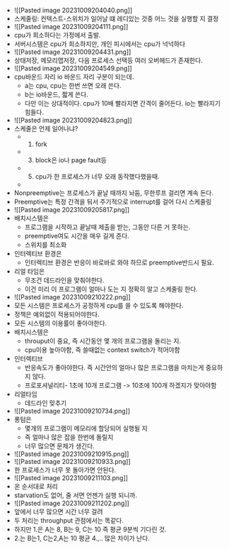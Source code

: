 * ![[Pasted image 20231009204040.png]]
* 스케줄링: 컨텍스트-스위치가 일어날 떄 레디있는 것중 어느 것을 실행할 지 결정
* ![[Pasted image 20231009204111.png]]
* cpu가 희소하다는 가정에서 출발.
* 서버시스템은 cpu가 희소하지만, 개인 피시에서는 cpu가 넉넉하다
* ![[Pasted image 20231009204431.png]]
* 상태저장, 메모리맵저장, 다음 프로세스 선택등 여러 오버헤드가 존재한다.
* ![[Pasted image 20231009204549.png]]
* cpu바운드 자리 io 바운드 자리 구분이 되는데.
	* a는 cpu, cpu는 한번 쓰면 오래 쓴다.
	* b는 io바운드, 짧게 쓴다.
	* 다만 이는 상대적이다. cpu가 10배 빨라지면 간격이 줄어든다. io는 빨라지기 힘들다.
* ![[Pasted image 20231009204823.png]]
* 스케줄은 언제 일어나냐?
	* 1. fork
	* 3. block은 io나 page fault등
	* 5. cpu가 한 프로세스가 너무 오래 동작했다했을때.
	* 
* Nonpreemptive는 프로세스가 끝날 때까지 놔둠, 무한루프 걸리면 계속 돈다.
* Preemptive는 특정 간격을 둬서 주기적으로 interrupt를 걸어 다시 스케줄링
* ![[Pasted image 20231009205817.png]]
* 배치시스템은
	* 프로그램을 시작하고 끝날때 제출을 받는, 그동안 다른 거 못하는.
	* preemptive여도 시간을 매우 길게 준다.
	* 스위치를 최소화
* 인터렉티브 환경은 
	* 인터렉티브 환경은 반응이 바로바로 와야 하므로 preemptive반드시 필요.
* 리얼 타임은
	* 무조건 데드라인을 맞춰야한다.
	* 이건 미리 이 프로그램이 얼마나 도는 지 정확히 알고 스케줄링 한다.
* ![[Pasted image 20231009210222.png]]
* 모든 시스템은 프로세스가 공정하게 cpu를 쓸 수 있도록 해야한다.
* 정책은 예외없이 적용되어야한다.
* 모든 시스템의 이용률이 좋아야한다.
* 배치시스템은
	* throuput이 중요, 즉 시간동안 몇 개의 프로그램을 돌리는 지.
	* cpu이용 높아야함, 즉 쓸때없는 context switch가 적어야함
* 인터렉티브
	* 반응속도가 좋아야한다. 즉 시간안의 얼마나 많은 프로그램을 마치는게 중요하지 않다.
	* 프로포셔널리티- 1초에 10개 프로그램 -> 10초에 100개 하겠지가 맞아야함
* 리얼타임
	* 데드라인 맞추기
* ![[Pasted image 20231009210734.png]]
* 롱텀은
	* 몇개의 프로그램이 메모리에 할당되어 실행될 지
	* 즉 얼마나 많은 잡을 한번에 돌릴지
	* 너무 많으면 문제가 생긴다.
* ![[Pasted image 20231009210915.png]]
* ![[Pasted image 20231009210933.png]]
* 한 프로세스가 너무 못 돌아가면 안된다.
* ![[Pasted image 20231009211103.png]]
* 온 순서대로 처리
* starvation도 없어, 줄 서면 언젠가 실행 되니까.
* ![[Pasted image 20231009211202.png]]
* 앞에서 너무 많으면 시간 너무 걸려
* 두 처리는 throughput 관점에서는 똑같다.
* 하지만 1.은 A는 8, B는 9, C는 10 즉 평균 9분씩 기다린 것.
* 2.는 B는1, C는2,A는 10 평균 4.,.. 많은 차이가 난다.